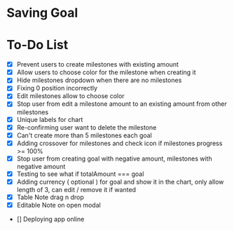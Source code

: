 # Saving Goal

# To-Do List

- [x] Prevent users to create milestones with existing amount
- [x] Allow users to choose color for the milestone when creating it
- [x] Hide milestones dropdown when there are no milestones
- [x] Fixing 0 position incorrectly
- [x] Edit milestones allow to choose color
- [x] Stop user from edit a milestone amount to an existing amount from other milestones
- [x] Unique labels for chart
- [x] Re-confirming user want to delete the milestone
- [x] Can't create more than 5 milestones each goal
- [x] Adding crossover for milestones and check icon if milestones progress >= 100%
- [x] Stop user from creating goal with negative amount, milestones with negative amount
- [x] Testing to see what if totalAmount === goal
- [x] Adding currency ( optional ) for goal and show it in the chart, only allow length of 3, can edit / remove it if wanted
- [x] Table Note drag n drop
- [x] Editable Note on open modal
- [] Deploying app online
